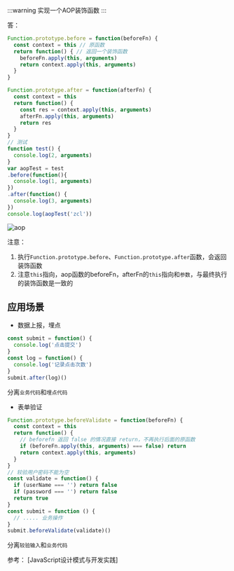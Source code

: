 :::warning
实现一个AOP装饰函数
:::

答：
```js
Function.prototype.before = function(beforeFn) {
  const context = this // 原函数
  return function() { // 返回一个装饰函数
    beforeFn.apply(this, arguments)
    return context.apply(this, arguments)
  }
}

Function.prototype.after = function(afterFn) {
  const context = this
  return function() {
    const res = context.apply(this, arguments)
    afterFn.apply(this, arguments)
    return res
  }
}
// 测试
function test() {
  console.log(2, arguments)
}
var aopTest = test
.before(function(){
  console.log(1, arguments)
})
.after(function() {
  console.log(3, arguments)
})
console.log(aopTest('zcl'))
```
![aop](@assets/basic/code_write/11.png)

注意：
1. 执行<code>Function.prototype.before</code>、<code>Function.prototype.after</code>函数，会返回装饰函数
2. 注意<code>this</code>指向，aop函数的beforeFn，afterFn的<code>this</code>指向和<code>参数</code>，与最终执行的装饰函数是一致的

## 应用场景
* 数据上报，埋点
```js
const submit = function() {
  console.log('点击提交')
}
const log = function() {
  console.log('记录点击次数')
}
submit.after(log)()
```
分离<code>业务代码</code>和<code>埋点代码</code>
* 表单验证
```js
Function.prototype.beforeValidate = function(beforeFn) {
  const context = this
  return function() {
    // beforefn 返回 false 的情况直接 return，不再执行后面的原函数
    if (beforeFn.apply(this, arguments) === false) return
    return context.apply(this, arguments)
  }
}
// 较验用户密码不能为空
const validate = function() {
  if (userName === '') return false
  if (password === '') return false
  return true
}
const submit = function () {
  // ..... 业务操作
}
submit.beforeValidate(validate)()
```
分离<code>较验输入</code>和<code>业务代码</code>

参考：
[JavaScript设计模式与开发实践]